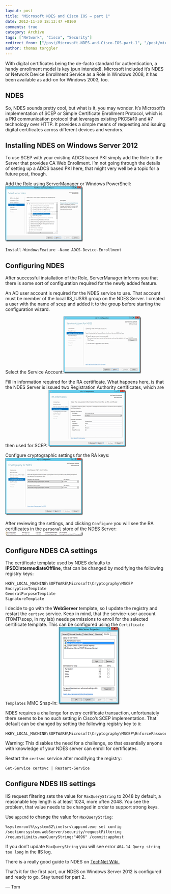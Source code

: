 ```yaml
---
layout: post
title: "Microsoft NDES and Cisco IOS – part 1"
date: 2012-11-30 18:13:47 +0100
comments: true
category: Archive
tags: ["Network", "Cisco", "Security"]
redirect_from: ["/post/Microsoft-NDES-and-Cisco-IOS-part-1", "/post/microsoft-ndes-and-cisco-ios-part-1"]
author: thomas torggler
---
```

With digital certificates being the de-facto standard for authentication, a handy enrollment model is key (pun intended). Microsoft included it’s NDES or Network Device Enrollment Service as a Role in Windows 2008, it has been available as add-on for Windows 2003, too. <!-- more -->

## NDES

So, NDES sounds pretty cool, but what is it, you may wonder. It’s Microsoft’s implementation of SCEP or Simple Certificate Enrollment Protocol, which is a PKI communication protocol that leverages existing PKCS#10 and #7 technology over HTTP. It provides a simple means of requesting and issuing digital certificates across different devices and vendors.</p>  

## Installing NDES on Windows Server 2012

To use SCEP with your existing ADCS based PKI simply add the Role to the Server that provides CA Web Enrollment. I’m not going through the details of setting up a ADCS based PKI here, that might very well be a topic for a future post, though.

Add the Role using ServerManager or Windows PowerShell:
<a href="/assets/archive/image_472.png"><img title="image" style="border-left-width: 0px; border-right-width: 0px; border-bottom-width: 0px; display: inline; border-top-width: 0px" border="0" alt="image" src="/assets/archive/image_thumb_470.png" width="244" height="174" /></a> 

```
Install-WindowsFeature –Name ADCS-Device-Enrollment
```

## Configuring NDES

After successful installation of the Role, ServerManager informs you that there is some sort of configuration required for the newly added feature.

An AD user account is required for the NDES service to use. That account must be member of the local IIS_IUSRS group on the NDES Server. I created a user with the name of scep and added it to the group before starting the configuration wizard.

Select the Service Account:<a href="/assets/archive/image_473.png"><img title="image" style="border-left-width: 0px; border-right-width: 0px; border-bottom-width: 0px; display: inline; border-top-width: 0px" border="0" alt="image" src="/assets/archive/image_thumb_471.png" width="244" height="180" /></a>

Fill in information required for the RA certificate. What happens here, is that the NDES Server is issued two Registration Authority certificates, which are then used for SCEP:
<a href="/assets/archive/image_474.png"><img title="image" style="border-left-width: 0px; border-right-width: 0px; border-bottom-width: 0px; display: inline; border-top-width: 0px" border="0" alt="image" src="/assets/archive/image_thumb_472.png" width="244" height="180" /></a> 

Configure cryptographic settings for the RA keys:
<a href="/assets/archive/image_475.png"><img title="image" style="border-left-width: 0px; border-right-width: 0px; border-bottom-width: 0px; display: inline; border-top-width: 0px" border="0" alt="image" src="/assets/archive/image_thumb_473.png" width="244" height="180" /></a> 

After reviewing the settings, and clicking `Configure` you will see the RA certificates in the `personal` store of the NDES Server:
<a href="/assets/archive/image_476.png"><img title="image" style="border-left-width: 0px; border-right-width: 0px; border-bottom-width: 0px; display: inline; border-top-width: 0px" border="0" alt="image" src="/assets/archive/image_thumb_474.png" width="244" height="15" /></a> </p>

## Configure NDES CA settings

The certificate template used by NDES defaults to **IPSECIntermediateOffline**, that can be changed by modifying the following registry keys:

```
HKEY_LOCAL_MACHINE\SOFTWARE\Microsoft\Cryptography\MSCEP
EncryptionTemplate
GeneralPurposeTemplate
SignatureTemplate
```

I decide to go with the **WebServer** template, so I update the registry and restart the `certsvc` service. Keep in mind, that the service-user account (TOMT\scep, in my lab) needs permissions to enroll for the selected certificate template. This can be configured using the `Certificate Templates` MMC Snap-In:
<a href="/assets/archive/image_477.png"><img title="image" style="border-left-width: 0px; border-right-width: 0px; border-bottom-width: 0px; display: inline; border-top-width: 0px" border="0" alt="image" src="/assets/archive/image_thumb_475.png" width="191" height="244" /></a> 

NDES requires a challenge for every certificate transaction, unfortunately there seems to be no such setting in Cisco’s SCEP implementation. That default can be changed by setting the following registry key to `0`:
```
HKEY_LOCAL_MACHINE\SOFTWARE\Microsoft\Cryptography\MSCEP\EnforcePassword\EnforcePassword
```

Warning: This disables the need for a challenge, so that essentially anyone with knowledge of your NDES server can enroll for certificates.

Restart the `certsvc` service after modifying the registry:

```
Get-Service certsvc | Restart-Service
```

## Configure NDES IIS settings

IIS request filtering sets the value for `MaxQueryString` to 2048 by default, a reasonable key length is at least 1024, more often 2048. You see the problem, that value needs to be changed in order to support strong keys.

Use `appcmd` to change the value for `MaxQueryString`:

```
%systemroot%\system32\inetsrv\appcmd.exe set config /section:system.webServer/security/requestFiltering /requestLimits.maxQueryString:"4096" /commit:apphost
```

If you don’t update `MaxQueryString` you will see error `404.14 Query string too long` in the IIS log. 

There is a really good guide to NDES on <a href="http://social.technet.microsoft.com/wiki/contents/articles/9063.network-device-enrollment-service-ndes-in-active-directory-certificate-services-ad-cs.aspx" target="_blank">TechNet Wiki.</a>

That’s it for the first part, our NDES on Windows Server 2012 is configured and ready to go. Stay tuned for part 2.

&mdash; Tom